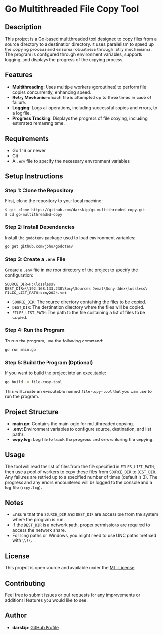 # Go Multithreaded File Copy Tool

## Description
This project is a Go-based multithreaded tool designed to copy files from a source directory to a destination directory. It uses parallelism to speed up the copying process and ensures robustness through retry mechanisms. The program is configured through environment variables, supports logging, and displays the progress of the copying process.

## Features
- **Multithreading**: Uses multiple workers (goroutines) to perform file copies concurrently, enhancing speed.
- **Retry Mechanism**: Each file is attempted up to three times in case of failure.
- **Logging**: Logs all operations, including successful copies and errors, to a log file.
- **Progress Tracking**: Displays the progress of file copying, including estimated remaining time.

## Requirements
- Go 1.16 or newer
- Git
- A `.env` file to specify the necessary environment variables

## Setup Instructions

### Step 1: Clone the Repository
First, clone the repository to your local machine:
```sh
$ git clone https://github.com/darskip/go-multithreaded-copy.git
$ cd go-multithreaded-copy
```

### Step 2: Install Dependencies
Install the `godotenv` package used to load environment variables:
```sh
go get github.com/joho/godotenv
```

### Step 3: Create a `.env` File
Create a `.env` file in the root directory of the project to specify the configuration:
```env
SOURCE_DIR=P:\lossless\
DEST_DIR=\\192.168.133.230\Sony\Sources Demat\Sony.ddex\lossless\
FILES_LIST_PATH=sony2024.txt
```
- `SOURCE_DIR`: The source directory containing the files to be copied.
- `DEST_DIR`: The destination directory where the files will be copied.
- `FILES_LIST_PATH`: The path to the file containing a list of files to be copied.

### Step 4: Run the Program
To run the program, use the following command:
```sh
go run main.go
```

### Step 5: Build the Program (Optional)
If you want to build the project into an executable:
```sh
go build -o file-copy-tool
```
This will create an executable named `file-copy-tool` that you can use to run the program.

## Project Structure
- **main.go**: Contains the main logic for multithreaded copying.
- **.env**: Environment variables to configure source, destination, and list paths.
- **copy.log**: Log file to track the progress and errors during file copying.

## Usage
The tool will read the list of files from the file specified in `FILES_LIST_PATH`, then use a pool of workers to copy these files from `SOURCE_DIR` to `DEST_DIR`. Any failures are retried up to a specified number of times (default is 3). The progress and any errors encountered will be logged to the console and a log file (`copy.log`).

## Notes
- Ensure that the `SOURCE_DIR` and `DEST_DIR` are accessible from the system where the program is run.
- If the `DEST_DIR` is a network path, proper permissions are required to access the network share.
- For long paths on Windows, you might need to use UNC paths prefixed with `\\?\`.

## License
This project is open source and available under the [MIT License](LICENSE).

## Contributing
Feel free to submit issues or pull requests for any improvements or additional features you would like to see.

## Author
- **darskip**: [GitHub Profile](https://github.com/darskip)

